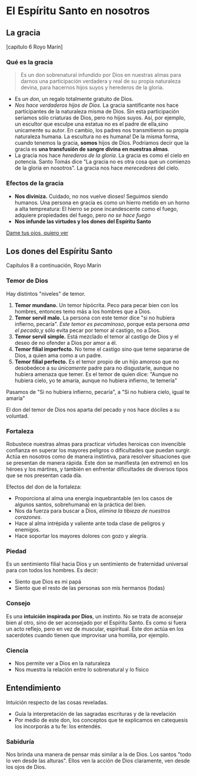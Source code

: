 # El Espíritu Santo en nosotros

## La gracia
[capítulo 6 Royo Marín]
### Qué es la gracia
>Es un don sobrenatural infundido por Dios en nuestras almas para darnos una participación verdadera y real de su propia naturaleza devina, para hacernos hijos suyos y herederos de la gloria.

 - Es _un don_, un regalo totalmente gratuito de Dios. 
 - _Nos hace verdaderos hijos de Dios._  La gracia santificante nos hace participantes de la naturaleza misma de Dios. Sin esta participación seríamos sólo criaturas de Dios, pero no hijos suyos. 
 Así, por ejemplo, un escultor que esculpe una estatua no es el padre de ella,sino unicamente su autor. En cambio, los padres nos transmitieron su propia naturaleza humana. La escultura no es humana! De la misma forma, cuando tenemos la gracia, **somos** hijos de Dios. 
 Podríamos decir que la gracia es **una transfusión de sangre divina en nuestras almas**.
 - La gracia nos hace  _herederos de la gloria_. La gracia es como el cielo en potencia. Santo Tomás dice "La gracia no es otra cosa que un comienzo de la gloria en nosotros". La gracia nos hace *merecedores* del cielo.

### Efectos de la gracia

 - **Nos diviniza.** Cuidado, no nos vuelve dioses! Seguimos siendo humanos. Una persona en gracia es como un hierro metido en un horno a alta tempreatura: El hierro se pone incandescente como el fuego, adquiere propiedades del fuego, pero *no se hace fuego*
 - **Nos infunde las virtudes y los dones del Espíritu Santo**

[Dame tus ojos, quiero ver]( https://www.youtube.com/watch?v=ewR1yBcwMj8 )

## Los dones del Espíritu Santo
Capítulos 8 a continuación, Royo Marín

### Temor de Dios
Hay distintos "niveles" de temor.
 1. **Temor mundano.** Un temor hipócrita. Peco para pecar bien con los hombres, entonces temo más a los hombres que a Dios.
 2. **Temor servil malo.** La persona con este temor dice "si no hubiera infierno, pecaría". *Este temor es pecaminoso*, porque esta persona *ama el pecado*,y sólo evita pecar por temor al castigo, no a Dios.
 3. **Temor servil simple.** Está mezclado el temor al castigo de Dios y el deseo de no ofender a Dios por amor a él. 
 4. **Temor filial imperfecto.** No teme el castigo sino que teme separarse de Dios, a quien ama como a un padre.
 5. **Temor filial perfecto.** Es el temor propio de un hijo amoroso que no desobedece a su *únicamente* padre para no disgustarle, aunque no hubiera amenaza que temer. Es el temor de quien dice: "Aunque no hubiera cielo, yo te amaría, aunque no hubiera infierno, te temería"

Pasamos de "Si no hubiera infierno, pecaría", a "Si no hubiera cielo, igual te amaría"

El don del temor de Dios nos aparta del pecado y nos hace dóciles a su voluntad.

### Fortaleza

Robustece nuestras almas para practicar virtudes heroicas con invencible confianza en superar los mayores peligros o dificultades que puedan surgir. Actúa en nosotros como de manera instintiva, para resolver situaciones que se presentan de manera rápida. Este don se manifiesta (en extremo) en los héroes y los mártires, y también en enfrentar dificultades de diversos tipos que se nos presentan cada día.

Efectos del don de la fortaleza:
 - Proporciona al alma una energía inquebrantable (en los casos de algunos santos, sobrehumana) en la práctica del bien.
 - Nos da fuerza para buscar a Dios, _elimina la tibieza de nuestros corazones_.
 - Hace al alma intrépida y valiente ante toda clase de peligros y enemigos.
 - Hace soportar los mayores dolores con gozo y alegría.

### Piedad

Es un sentimiento filial hacia Dios y un sentimiento de fraternidad universal para con todos los hombres. Es decir:
 - Siento que Dios es mi papá
 - Siento que el resto de las personas son mis hermanos (todas)

### Consejo

Es una **intuición inspirada por Dios**, un instinto. No se trata de aconsejar bien al otro, sino de ser aconsejado por el Espíritu Santo. Es como si fuera un acto reflejo, pero en vez de muscular, espiritual. Este don actúa en los sacerdotes cuando tienen que improvisar una homilía, por ejemplo.

### Ciencia
 - Nos permite ver a Dios en la naturaleza
 - Nos muestra la relación entre lo sobrenatural y lo físico


## Entendimiento
Intuición respecto de las cosas reveladas.
 - Guía la interpretación de las sagradas escrituras y de la revelación
 - Por medio de este don, los conceptos que te explicamos en catequesis los incorporás a tu fe: los entendés.

### Sabiduría
Nos brinda una manera de pensar más similar a la de Dios. Los santos "todo lo ven desde las alturas". Ellos ven la acción de Dios claramente, ven desde los ojos de Dios.
